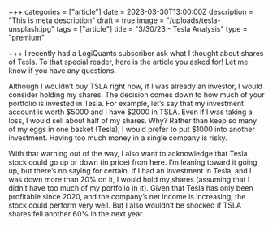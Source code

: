 +++
categories = ["article"]
date = 2023-03-30T13:00:00Z
description = "This is meta description"
draft = true
image = "/uploads/tesla-unsplash.jpg"
tags = ["article"]
title = "3/30/23 - Tesla Analysis"
type = "premium"

+++
I recently had a LogiQuants subscriber ask what I thought about shares of Tesla. To that special reader, here is the article you asked for! Let me know if you have any questions.

Although I wouldn’t buy TSLA right now, if I was already an investor, I would consider holding my shares. The decision comes down to how much of your portfolio is invested in Tesla. For example, let’s say that my investment account is worth $5000 and I have $2000 in TSLA. Even if I was taking a loss, I would sell about half of my shares. Why? Rather than keep so many of my eggs in one basket (Tesla), I would prefer to put $1000 into another investment. Having too much money in a single company is risky.

With that warning out of the way, I also want to acknowledge that Tesla stock could go up or down (in price) from here. I’m leaning toward it going up, but there’s no saying for certain. If I had an investment in Tesla, and I was down more than 20% on it, I would hold my shares (assuming that I didn’t have too much of my portfolio in it). Given that Tesla has only been profitable since 2020, and the company’s net income is increasing, the stock could perform very well. But I also wouldn’t be shocked if TSLA shares fell another 60% in the next year.